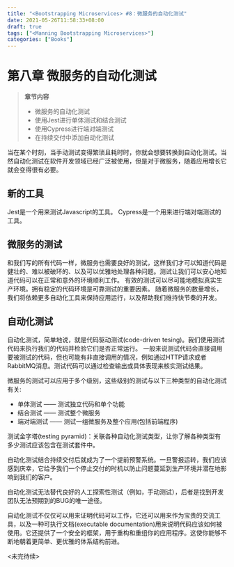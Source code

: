 ```yaml
---
title: "<Bootstrapping Microservices> #8：微服务的自动化测试"
date: 2021-05-26T11:58:33+08:00
draft: true
tags: ["<Manning Bootstrapping Microservices>"]
categories: ["Books"]
---
```

# 第八章 微服务的自动化测试
> **章节内容**
> * 微服务的自动化测试
> * 使用Jest进行单体测试和结合测试
> * 使用Cypress进行端对端测试
> * 在持续交付中添加自动化测试

当在某个时刻，当手动测试变得繁琐且耗时时，你就会想要转换到自动化测试。当然自动化测试在软件开发领域已经广泛被使用，但是对于微服务，随着应用增长它就会变得很有必要。
  
## 新的工具
Jest是一个用来测试Javascript的工具。
Cypress是一个用来进行端对端测试的工具。

## 微服务的测试
和我们写的所有代码一样，微服务也需要良好的测试，这样我们才可以知道代码是健壮的、难以被破环的、以及可以优雅地处理各种问题。测试让我们可以安心地知道代码可以在正常和意外的环境顺利工作。
有效的测试可以尽可能地模拟真实生产环境。拥有稳定的代码环境是可靠测试的重要因素。
随着微服务的数量增长，我们将依赖更多自动化工具来保持应用运行，以及帮助我们维持快节奏的开发。

## 自动化测试
自动化测试，简单地说，就是代码驱动测试(code-driven tesing)。我们使用测试代码来执行我们的代码并检验它们是否正常运行。
一般来说测试代码会直接调用要被测试的代码，但也可能有非直接调用的情况，例如通过HTTP请求或者RabbitMQ消息。测试代码可以通过检查输出或具体表现来核实测试结果。

微服务的测试可以应用于多个级别，这些级别的测试与以下三种类型的自动化测试有关:
* 单体测试 —— 测试独立代码和单个功能
* 结合测试 —— 测试整个微服务
* 端对端测试 —— 测试一组微服务及整个应用(包括前端程序)

测试金字塔(testing pyramid)：关联各种自动化测试类型，让你了解各种类型有多少测试应该包含在测试套件中。

自动化测试结合持续交付后就成为了一个提前预警系统。一旦警报运转，我们应该感到庆幸，它给予我们一个停止交付的时机以防止问题蔓延到生产环境并潜在地影响到我们的客户。

自动化测试无法替代良好的人工探索性测试（例如，手动测试），后者是找到开发团队无法预期到的BUG的唯一途径。

自动化测试不仅仅可以用来证明代码可以工作，它还可以用来作为宝贵的交流工具，以及一种可执行文档(executable documentation)用来说明代码应该如何被使用。它还提供了一个安全的框架，用于重构和重组你的应用程序。这使你能够不断地朝着更简单、更优雅的体系结构前进。

<未完待续>
